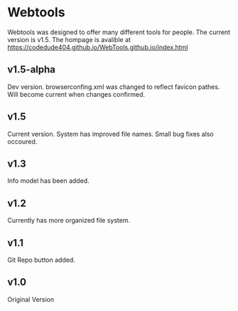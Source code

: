 # Webtools

Webtools was designed to offer many different tools for people. The current version is v1.5. The hompage is avalible at https://codedude404.github.io/WebTools.github.io/index.html

## v1.5-alpha
Dev version. browserconfing.xml was changed to reflect favicon pathes. Will become current when changes confirmed.

## v1.5

Current version. System has improved file names. Small bug fixes also occoured.

## v1.3

Info model has been added.

## v1.2

Currently has more organized file system.

## v1.1

Git Repo button added. 

## v1.0

Original Version







